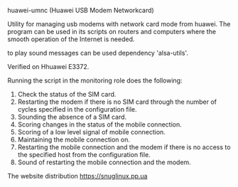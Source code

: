 huawei-umnc (Huawei USB Modem Networkcard)

Utility for managing usb modems with network card mode from huawei.
The program can be used in its scripts on routers and computers where the smooth operation of the Internet is needed.

to play sound messages can be used dependency 'alsa-utils'.

Verified on Hhuawei E3372.

Running the script in the monitoring role does the following:
1. Check the status of the SIM card.
2. Restarting the modem if there is no SIM card through the number of cycles specified in the configuration file.
3. Sounding the absence of a SIM card.
4. Scoring changes in the status of the mobile connection.
5. Scoring of a low level signal of mobile connection.
6. Maintaining the mobile connection on.
7. Restarting the mobile connection and the modem if there is no access to the specified host from the configuration file.
8. Sound of restarting the mobile connection and the modem.

The website distribution https://snuglinux.pp.ua
